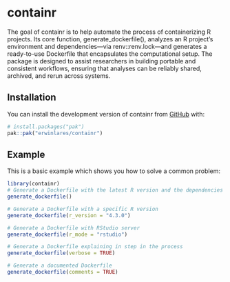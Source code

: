 
<!-- README.md is generated from README.Rmd. Please edit that file -->

# containr

<!-- badges: start -->

<!-- badges: end -->

The goal of containr is to help automate the process of containerizing R
projects. Its core function, generate_dockerfile(), analyzes an R
project’s environment and dependencies—via renv::renv.lock—and generates
a ready-to-use Dockerfile that encapsulates the computational setup. The
package is designed to assist researchers in building portable and
consistent workflows, ensuring that analyses can be reliably shared,
archived, and rerun across systems.

## Installation

You can install the development version of containr from
[GitHub](https://github.com/) with:

``` r
# install.packages("pak")
pak::pak("erwinlares/containr")
```

## Example

This is a basic example which shows you how to solve a common problem:

``` r
library(containr)
# Generate a Dockerfile with the latest R version and the dependencies listed in renv.lock
generate_dockerfile()

# Generate a Dockerfile with a specific R version 
generate_dockerfile(r_version = "4.3.0")

# Generate a Dockerfile with RStudio server 
generate_dockerfile(r_mode = "rstudio")

# Generate a Dockerfile explaining in step in the process
generate_dockerfile(verbose = TRUE)

# Generate a documented Dockerfile
generate_dockerfile(comments = TRUE)
```
